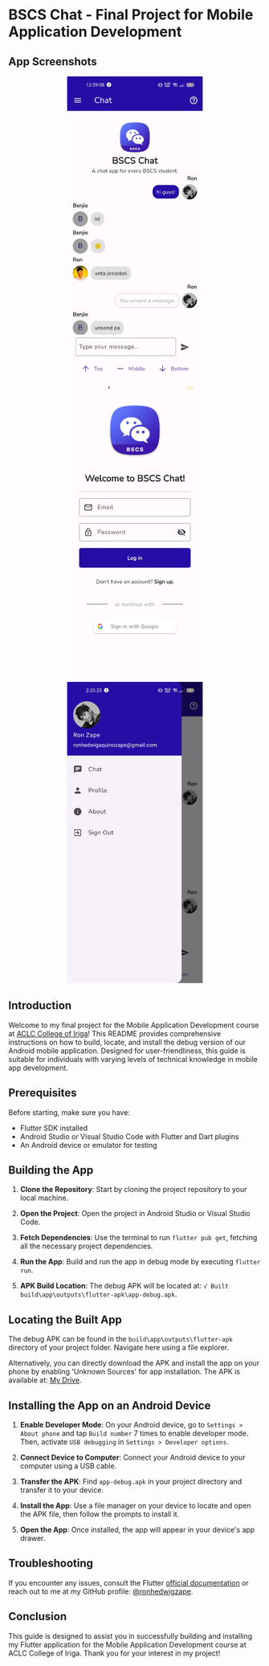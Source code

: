 # BSCS Chat - Final Project for Mobile Application Development

## App Screenshots

<div align="center">
<span>
    <img src="assets/screenshots/Screenshot_2024-01-26-12-39-09-11_c3f784702840413e64899e10a7759c6a.jpg" style="height: 600px;">
</span>
<span>
    <img src="assets/screenshots/Screenshot_2024-01-26-12-39-22-17_c3f784702840413e64899e10a7759c6a.jpg" style="height: 600px;">
</span>
<span>
    <img src="assets/screenshots/Screenshot_2024-01-26-14-25-24-32_c3f784702840413e64899e10a7759c6a.jpg" style="height: 600px;">
</span>
</div>

## Introduction

Welcome to my final project for the Mobile Application Development course at [ACLC College of Iriga](https://www.facebook.com/ACLCCollegeIRIGA)! This README provides comprehensive instructions on how to build, locate, and install the debug version of our Android mobile application. Designed for user-friendliness, this guide is suitable for individuals with varying levels of technical knowledge in mobile app development.

## Prerequisites

Before starting, make sure you have:
- Flutter SDK installed
- Android Studio or Visual Studio Code with Flutter and Dart plugins
- An Android device or emulator for testing

## Building the App

1. **Clone the Repository**: Start by cloning the project repository to your local machine.

2. **Open the Project**: Open the project in Android Studio or Visual Studio Code.

3. **Fetch Dependencies**: Use the terminal to run `flutter pub get`, fetching all the necessary project dependencies.

4. **Run the App**: Build and run the app in debug mode by executing `flutter run`.

5. **APK Build Location**: The debug APK will be located at: `√ Built build\app\outputs\flutter-apk\app-debug.apk`.

## Locating the Built App

The debug APK can be found in the `build\app\outputs\flutter-apk` directory of your project folder. Navigate here using a file explorer.

Alternatively, you can directly download the APK and install the app on your phone by enabling 'Unknown Sources' for app installation. The APK is available at: [My Drive](https://drive.google.com/file/d/1vY34rLhJOWCJU8JyxwhuFMG6ZZj4nnTn/view?usp=drive_link).

## Installing the App on an Android Device

1. **Enable Developer Mode**: On your Android device, go to `Settings > About phone` and tap `Build number` 7 times to enable developer mode. Then, activate `USB debugging` in `Settings > Developer options`.

2. **Connect Device to Computer**: Connect your Android device to your computer using a USB cable.

3. **Transfer the APK**: Find `app-debug.apk` in your project directory and transfer it to your device.

4. **Install the App**: Use a file manager on your device to locate and open the APK file, then follow the prompts to install it.

5. **Open the App**: Once installed, the app will appear in your device's app drawer.

## Troubleshooting

If you encounter any issues, consult the Flutter [official documentation](https://flutter.dev/docs) or reach out to me at my GitHub profile: [@ronhedwigzape](https://github.com/ronhedwigzape).

## Conclusion

This guide is designed to assist you in successfully building and installing my Flutter application for the Mobile Application Development course at ACLC College of Iriga. Thank you for your interest in my project!
